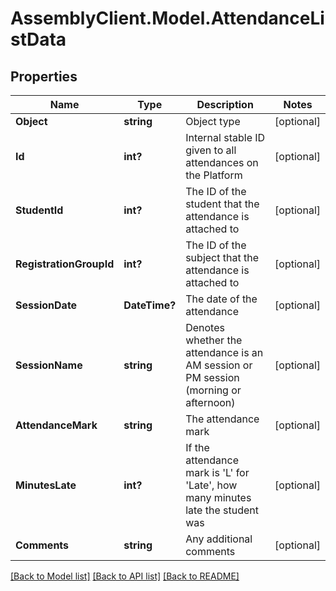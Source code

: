 # AssemblyClient.Model.AttendanceListData
## Properties

Name | Type | Description | Notes
------------ | ------------- | ------------- | -------------
**Object** | **string** | Object type | [optional] 
**Id** | **int?** | Internal stable ID given to all attendances on the Platform | [optional] 
**StudentId** | **int?** | The ID of the student that the attendance is attached to | [optional] 
**RegistrationGroupId** | **int?** | The ID of the subject that the attendance is attached to | [optional] 
**SessionDate** | **DateTime?** | The date of the attendance | [optional] 
**SessionName** | **string** | Denotes whether the attendance is an AM session or PM session (morning or afternoon) | [optional] 
**AttendanceMark** | **string** | The attendance mark | [optional] 
**MinutesLate** | **int?** | If the attendance mark is &#39;L&#39; for &#39;Late&#39;, how many minutes late the student was | [optional] 
**Comments** | **string** | Any additional comments | [optional] 

[[Back to Model list]](../README.md#documentation-for-models) [[Back to API list]](../README.md#documentation-for-api-endpoints) [[Back to README]](../README.md)

